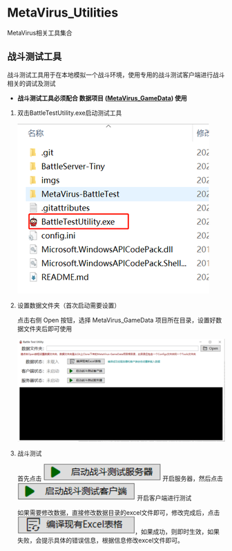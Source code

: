 # MetaVirus_Utilities
MetaVirus相关工具集合

## 战斗测试工具
战斗测试工具用于在本地模拟一个战斗环境，使用专用的战斗测试客户端进行战斗相关的调试及测试

- **战斗测试工具必须配合 数据项目 ([MetaVirus_GameData](https://github.com/Metavirus-Game/MetaVirus-GameData)) 使用**

1. 双击BattleTestUtility.exe启动测试工具

    ![image](https://github.com/Metavirus-Game/MetaVirus_Utilities/blob/main/imgs/1.1.png)

2. 设置数据文件夹（首次启动需要设置）
    
    点击右侧 Open 按钮，选择 MetaVirus_GameData 项目所在目录，设置好数据文件夹后即可使用

    ![image](https://github.com/Metavirus-Game/MetaVirus_Utilities/blob/main/imgs/1.2.png)

3. 战斗测试

   首先点击 ![image](https://github.com/Metavirus-Game/MetaVirus_Utilities/blob/main/imgs/1.5.png) 开启服务器，然后点击 ![image](https://github.com/Metavirus-Game/MetaVirus_Utilities/blob/main/imgs/1.4.png) 开启客户端进行测试

   如果需要修改数据，直接修改数据目录的excel文件即可，修改完成后，点击 ![image](https://github.com/Metavirus-Game/MetaVirus_Utilities/blob/main/imgs/1.3.png)，如果成功，则即时生效，如果失败，会提示具体的错误信息，根据信息修改excel文件即可。
